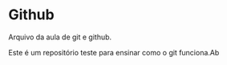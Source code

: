 # Github

Arquivo da aula de git e github.

Este é um repositório teste para ensinar como o git funciona.Ab
